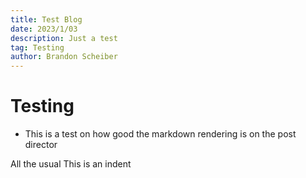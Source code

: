```yaml
---
title: Test Blog
date: 2023/1/03
description: Just a test
tag: Testing
author: Brandon Scheiber
---
```


# Testing

- This is a test on how good the markdown rendering is on the post director

All the usual
    This is an indent
